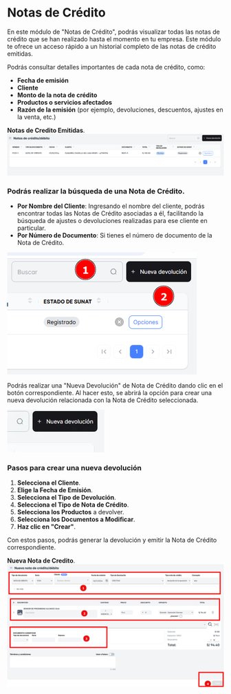 # Notas de Crédito

En este módulo de "Notas de Crédito", podrás visualizar todas las notas de crédito que se han realizado hasta el momento en tu empresa. Este módulo te ofrece un acceso rápido a un historial completo de las notas de crédito emitidas.

Podrás consultar detalles importantes de cada nota de crédito, como:

- **Fecha de emisión**
- **Cliente**
- **Monto de la nota de crédito**
- **Productos o servicios afectados**
- **Razón de la emisión** (por ejemplo, devoluciones, descuentos, ajustes en la venta, etc.)

**Notas de Credito Emitidas**.
![notas_cred](./img/notas_cred.png)

### Podrás realizar la **búsqueda de una Nota de Crédito.**

- **Por Nombre del Cliente**: Ingresando el nombre del cliente, podrás encontrar todas las Notas de Crédito asociadas a él, facilitando la búsqueda de ajustes o devoluciones realizadas para ese cliente en particular.
- **Por Número de Documento**: Si tienes el número de documento de la Nota de Crédito.

![devolucion](./img/devolucion.png)

Podrás realizar una "Nueva Devolución" de Nota de Crédito dando clic en el botón correspondiente. Al hacer esto, se abrirá la opción para crear una nueva devolución relacionada con la Nota de Crédito seleccionada.

![nueva_dev](./img/nueva_dev.png)

### Pasos para **crear una nueva devolución**

1. **Selecciona el Cliente**.
2. **Elige la Fecha de Emisión**.
3. **Selecciona el Tipo de Devolución**.
4. **Selecciona el Tipo de Nota de Crédito**.
5. **Selecciona los Productos** a devolver.
6. **Selecciona los Documentos a Modificar**.
7. **Haz clic en "Crear"**.

Con estos pasos, podrás generar la devolución y emitir la Nota de Crédito correspondiente.

**Nueva Nota de Credito**.
![nota_cre](./img/nota_cre.png)
